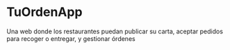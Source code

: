 # TuOrdenApp
Una web donde los restaurantes puedan publicar su carta, aceptar pedidos para recoger o entregar, y gestionar órdenes
